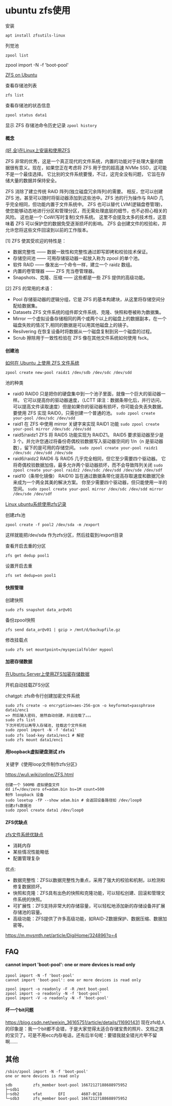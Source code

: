 # ubuntu zfs使用

安装
```
apt install zfsutils-linux
```

列觉池
```
zpool list
```

zpool import -N -f 'boot-pool'

[ZFS on Ubuntu](https://zhouyuqian.com/2021/04/02/zfs/)

查看存储池列表
```
zfs list
```

查看存储池的状态信息
```
zpool status data1
```

显示 ZFS 存储池命令历史记录 `zpool history`

#### 概念

[(好,全)在Linux上安装和使用ZFS](https://www.escapelife.site/posts/caf259ea.html)

ZFS 非常的优秀，这是一个真正现代的文件系统，内置的功能对于处理大量的数据很有意义。现在，如果您正在考虑将 ZFS 用于您的超高速 NVMe SSD，这可能不是一个最佳选择。 它比别的文件系统要慢，不过，这完全没有问题， 它旨在存储大量的数据并保持安全。

ZFS 消除了建立传统 RAID 阵列(独立磁盘冗余阵列)的需要。 相反，您可以创建 ZFS 池，甚至可以随时将驱动器添加到这些池中。ZFS 池的行为操作与 RAID 几乎完全相同，但功能内置于文件系统中。
ZFS 也可以替代 LVM(逻辑盘卷管理)，使您能够动态地进行分区和管理分区，而无需处理底层的细节，也不必担心相关的风险。
这也是一个 CoW(写时复制)文件系统。 这里不会提及太多的技术性，这意味着 ZFS 可以保护您的数据免受逐渐损坏的影响。 ZFS 会创建文件的校验和，并允许您将这些文件回滚到以前的工作版本。

[1] ZFS 使其受欢迎的特性是：

- 数据完整性 —— 数据一致性和完整性通过即写即拷和校验技术保证。
- 存储空间池 —— 可用存储驱动器一起放入称为 zpool 的单个池。
- 软件 RAID —— 像发出一个命令一样，建立一个 raidz 数组。
- 内置的卷管理器 —— ZFS 充当卷管理器。
- Snapshots、克隆、压缩 —— 这些都是一些 ZFS 提供的高级功能。

[2] ZFS 的常用的术语：

- Pool
  存储驱动器的逻辑分组，它是 ZFS 的基本构建块，从这里将存储空间分配给数据集。
- Datasets
  ZFS 文件系统的组件即文件系统、克隆、快照和卷被称为数据集。
- Mirror
  一个虚拟设备存储相同的两个或两个以上的磁盘上的数据副本，在一个磁盘失败的情况下,相同的数据是可以用其他磁盘上的镜子。
- Resilvering
  在恢复设备时将数据从一个磁盘复制到另一个磁盘的过程。
- Scrub
  擦除用于一致性检验在 ZFS 像在其他文件系统如何使用 fsck。

#### 创建池

[如何在 Ubuntu 上使用 ZFS 文件系统](https://zhuanlan.zhihu.com/p/33833767)

```
zpool create new-pool raidz1 /dev/sdb /dev/sdc /dev/sdd
```

池的种类
- raid0
  RAID0 只是把你的硬盘集中到一个池子里面，就像一个巨大的驱动器一样。 它可以提高你的驱动器速度，（LCTT 译注：数据条带化后，并行访问，可以提高文件读取速度）但是如果你的驱动器有损坏，你可能会失丢失数据。
  要使用 ZFS 实现 RAID0，只需创建一个普通的池。
  `sudo zpool create your-pool /dev/sdc /dev/sdd`
- raid1
  在 ZFS 中使用 mirror 关键字来实现 RAID1 功能
  `sudo zpool create your-pool mirror /dev/sdc /dev/sdd`
- raid5/raidz1
  ZFS 将 RAID5 功能实现为 RAIDZ1。 RAID5 要求驱动器至少是 3 个。并允许您通过将备份奇偶校验数据写入驱动器空间的 1/n（n 是驱动器数），留下的是可用的存储空间。
  `sudo zpool create your-pool raidz1 /dev/sdc /dev/sdd /dev/sde`
- raid6/raidz2
  RAID6 与 RAID5 几乎完全相同，但它至少需要四个驱动器。 它将奇偶校验数据加倍，最多允许两个驱动器损坏，而不会导致阵列关闭
  `sudo zpool create your-pool raidz2 /dev/sdc /dev/sdd /dev/sde /dev/sdf`
- raid10（条带化镜像）
  RAID10 旨在通过数据条带化提高存取速度和数据冗余来成为一个两全其美的解决方案。 你至少需要四个驱动器，但只能使用一半的空间。
  `sudo zpool create your-pool mirror /dev/sdc /dev/sdd mirror /dev/sde /dev/sdf`

[Linux ubuntu系统使用zfs记录](https://www.cnblogs.com/cjdty/p/16813040.html)

创建zfs池
```
zpool create -f pool2 /dev/sda -m /export
```
这样就能把/dev/sda 作为zfs分区，然后挂载到/export目录

查看开启去重的分区
```
zfs get dedup pool1
```

设置开启去重
```
zfs set dedup=on pool1
```

#### 快照管理

创建快照
```
sudo zfs snapshot data_ar@v01
```

备份zpool快照
```
zfs send data_ar@v01 | gzip > /mnt/d/backupfile.gz
```

修改挂载点
```
sudo zfs set mountpoint=/myspecialfolder mypool
```

#### 加密存储数据

[在Ubuntu Server上使用ZFS加密存储数据](https://im.salty.fish/index.php/archives/using-zfs.html)

开机自动挂载ZFS分区

chatgpt: zfs命令行创建加密文件系统

```
sudo zfs create -o encryption=aes-256-gcm -o keyformat=passphrase data1/enc1
=> 然后输入密码, 居然自动创建，并且挂载了。。。
sudo zfs list
下次开机可以再导入存储池, 挂载这个文件系统
sudo zpool import -N -f 'data1'
sudo zfs load-key data1/enc1 # 解密
sudo zfs mount data1/enc1
```

#### 用loopback虚拟硬盘测试 zfs

关键字《使用loop文件制作zfs分区》

https://wuli.wiki/online/ZFS.html

```
创建一个 500MB 虚拟硬盘文件
dd if=/dev/zero of=adam.bin bs=1M count=500
制作 loopback 设备
sudo losetup -fP --show adam.bin # 会返回设备路径如 /dev/loop0
创建zfs数据池
sudo zpool create data1 /dev/loop0
```

#### ZFS优缺点

[zfs文件系统优缺点](https://juejin.cn/s/zfs%E6%96%87%E4%BB%B6%E7%B3%BB%E7%BB%9F%E4%BC%98%E7%BC%BA%E7%82%B9)

- 消耗内存
- 某些情况性能略低
- 配置管理复杂

优点:
- 数据完整性：ZFS以数据完整性为重点，采用了强大的校验和机制，以检测和修复数据损坏。
- 快照和克隆：ZFS具有出色的快照和克隆功能，可以轻松创建、回滚和管理文件系统的快照。
- 可扩展性：ZFS支持非常大的存储容量，可以轻松地添加新的存储设备并扩展存储池的容量。
- 高级功能：ZFS提供了许多高级功能，如RAID-Z数据保护、数据压缩、数据加密等。

https://m.mysmth.net/article/DigiHome/324896?p=4

## FAQ

#### cannot import 'boot-pool': one or more devices is read only

```
zpool import -N -f 'boot-pool'
cannot import 'boot-pool': one or more devices is read only
```

```
zpool import -o readonly -F -R /mnt boot-pool
zpool import -o readonly -N -f 'boot-pool'
zpool import -V -o readonly -N -f 'boot-pool'
```

#### 坏一个bit问题

https://blog.csdn.net/weixin_36165751/article/details/116901431
现在zfs给人的印象是：我一个bit都不会错，于是大家觉得太适合存储宝贵的照片、文档之类的宝贝了。可是不用ecc内存电话，还有后半句呢：要错我就全错光片甲不留啊……

## 其他

```
/sbin/zpool import -N -f 'boot-pool'
one or more devices is read only
```

```
sdb         zfs_member boot-pool 16672127188688975952
├─sdb1
├─sdb2      vfat       EFI       4607-0C18
└─sdb3      zfs_member boot-pool 16672127188688975952
```

